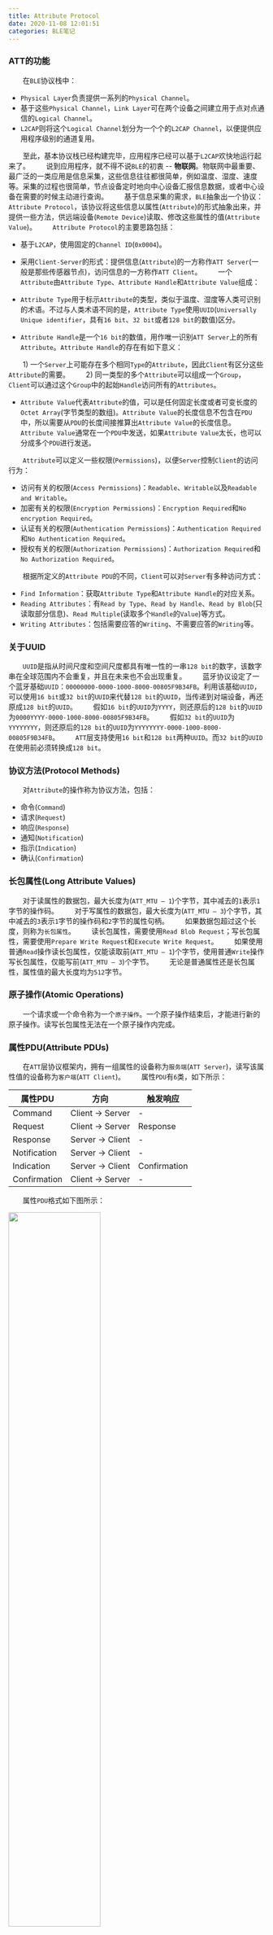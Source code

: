 ```yaml
---
title: Attribute Protocol
date: 2020-11-08 12:01:51
categories: BLE笔记
---
```

### ATT的功能

&emsp;&emsp;在`BLE`协议栈中：<!--more-->

- `Physical Layer`负责提供一系列的`Physical Channel`。
- 基于这些`Physical Channel`，`Link Layer`可在两个设备之间建立用于点对点通信的`Logical Channel`。
- `L2CAP`则将这个`Logical Channel`划分为一个个的`L2CAP Channel`，以便提供应用程序级别的通道复用。

&emsp;&emsp;至此，基本协议栈已经构建完毕，应用程序已经可以基于`L2CAP`欢快地运行起来了。
&emsp;&emsp;说到应用程序，就不得不说`BLE`的初衷 -- **物联网**。物联网中最重要、最广泛的一类应用是信息采集，这些信息往往都很简单，例如温度、湿度、速度等。采集的过程也很简单，节点设备定时地向中心设备汇报信息数据，或者中心设备在需要的时候主动进行查询。
&emsp;&emsp;基于信息采集的需求，`BLE`抽象出一个协议：`Attribute Protocol`，该协议将这些信息以属性(`Attribute`)的形式抽象出来，并提供一些方法，供远端设备(`Remote Device`)读取、修改这些属性的值(`Attribute Value`)。
&emsp;&emsp;`Attribute Protocol`的主要思路包括：

- 基于`L2CAP`，使用固定的`Channel ID`(`0x0004`)。
- 采用`Client-Server`的形式：提供信息(`Attribute`)的一方称作`ATT Server`(一般是那些传感器节点)，访问信息的一方称作`ATT Client`。
&emsp;&emsp;一个`Attribute`由`Attribute Type`、`Attribute Handle`和`Attribute Value`组成：

- `Attribute Type`用于标示`Attribute`的类型，类似于温度、湿度等人类可识别的术语。不过与人类术语不同的是，`Attribute Type`使用`UUID`(`Universally Unique identifier`，具有`16 bit`、`32 bit`或者`128 bit`的数值)区分。
- `Attribute Handle`是一个`16 bit`的数值，用作唯一识别`ATT Server`上的所有`Attribute`。`Attribute Handle`的存在有如下意义：

&emsp;&emsp;1) 一个`Server`上可能存在多个相同`Type`的`Attribute`，因此`Client`有区分这些`Attribute`的需要。
&emsp;&emsp;2) 同一类型的多个`Attribute`可以组成一个`Group`，`Client`可以通过这个`Group`中的起始`Handle`访问所有的`Attributes`。

- `Attribute Value`代表`Attribute`的值，可以是任何固定长度或者可变长度的`Octet Array`(字节类型的数组)。`Attribute Value`的长度信息不包含在`PDU`中，所以需要从`PDU`的长度间接推算出`Attribute Value`的长度信息。`Attribute Value`通常在一个`PDU`中发送，如果`Attribute Value`太长，也可以分成多个`PDU`进行发送。

&emsp;&emsp;`Attribute`可以定义一些权限(`Permissions`)，以便`Server`控制`Client`的访问行为：

- 访问有关的权限(`Access Permissions`)：`Readable`、`Writable`以及`Readable and Writable`。
- 加密有关的权限(`Encryption Permissions`)：`Encryption Required`和`No encryption Required`。
- 认证有关的权限(`Authentication Permissions`)：`Authentication Required`和`No Authentication Required`。
- 授权有关的权限(`Authorization Permissions`)：`Authorization Required`和`No Authorization Required`。

&emsp;&emsp;根据所定义的`Attribute PDU`的不同，`Client`可以对`Server`有多种访问方式：

- `Find Information`：获取`Attribute Type`和`Attribute Handle`的对应关系。
- `Reading Attributes`：有`Read by Type`、`Read by Handle`、`Read by Blob`(只读取部分信息)、`Read Multiple`(读取多个`Handle`的`Value`)等方式。
- `Writing Attributes`：包括需要应答的`Writing`、不需要应答的`Writing`等。

### 关于UUID

&emsp;&emsp;`UUID`是指从时间尺度和空间尺度都具有唯一性的一串`128 bit`的数字，该数字串在全球范围内不会重复，并且在未来也不会出现重复。
&emsp;&emsp;蓝牙协议设定了一个蓝牙基础`UUID`：`00000000-0000-1000-8000-00805F9B34FB`。利用该基础`UUID`，可以使用`16 bit`或`32 bit`的`UUID`来代替`128 bit`的`UUID`，当传递到对端设备，再还原成`128 bit`的`UUID`。
&emsp;&emsp;假如`16 bit`的`UUID`为`YYYY`，则还原后的`128 bit`的`UUID`为`0000YYYY-0000-1000-8000-00805F9B34FB`。
&emsp;&emsp;假如`32 bit`的`UUID`为`YYYYYYYY`，则还原后的`128 bit`的`UUID`为`YYYYYYYY-0000-1000-8000-00805F9B34FB`。
&emsp;&emsp;`ATT`层支持使用`16 bit`和`128 bit`两种`UUID`。而`32 bit`的`UUID`在使用前必须转换成`128 bit`。

### 协议方法(Protocol Methods)

&emsp;&emsp;对`Attribute`的操作称为协议方法，包括：

- 命令(`Command`)
- 请求(`Request`)
- 响应(`Response`)
- 通知(`Notification`)
- 指示(`Indication`)
- 确认(`Confirmation`)

### 长包属性(Long Attribute Values)

&emsp;&emsp;对于读属性的数据包，最大长度为(`ATT_MTU – 1`)个字节，其中减去的`1`表示`1`字节的操作码。
&emsp;&emsp;对于写属性的数据包，最大长度为(`ATT_MTU – 3`)个字节，其中减去的`3`表示`1`字节的操作码和`2`字节的属性句柄。
&emsp;&emsp;如果数据包超过这个长度，则称为`长包属性`。
&emsp;&emsp;读长包属性，需要使用`Read Blob Request`；写长包属性，需要使用`Prepare Write Request`和`Execute Write Request`。
&emsp;&emsp;如果使用普通`Read`操作读长包属性，仅能读取前(`ATT_MTU – 1`)个字节，使用普通`Write`操作写长包属性，仅能写前(`ATT_MTU – 3`)个字节。
&emsp;&emsp;无论是普通属性还是长包属性，属性值的最大长度均为`512`字节。

### 原子操作(Atomic Operations)

&emsp;&emsp;一个请求或一个命令称为一个`原子操作`。一个原子操作结束后，才能进行新的原子操作。读写长包属性无法在一个原子操作内完成。

### 属性PDU(Attribute PDUs)

&emsp;&emsp;在`ATT`层协议框架内，拥有一组属性的设备称为`服务端`(`ATT Server`)，读写该属性值的设备称为`客户端`(`ATT Client`)。
&emsp;&emsp;属性`PDU`有`6`类，如下所示：

属性PDU      | 方向              | 触发响应
-------------|------------------|--------
Command      | Client -> Server | -
Request      | Client -> Server | Response
Response     | Server -> Client | -
Notification | Server -> Client | -
Indication   | Server -> Client | Confirmation
Confirmation | Client -> Server | -

&emsp;&emsp;属性`PDU`格式如下图所示：

<img src="./Attribute Protocol/Attribute PDUs的格式.png" width=60%>

- `Opcode`：

1. 第`0`至`5`位：表示该属性的具体类型。
2. 第`6`位：表示命令标志位，如果该位为`1`，表示该操作码对应一个命令。
3. 第`7`位：表示认证签名(`Authentication Signature`)标志位，如果该位为`1`，表示该`PDU`的最后一个字段中包含`12`字节的认证签名。

- `Parameter`：其长度为`0`至`ATT_MTU – X`。如果认证签名位为`1`，则此处`X`等于`13`，否则等于`1`。
- `Authentication Signature`：只有写命令才需要`Authentication Signature`，其他命令不需要。此外，如果链路已经进行加密，则属性`PDU`中也无需额外添加`Authentication Signature`。

### 操作顺序

&emsp;&emsp;对于`Request`和`Indication`属性，需要接收端返回响应。在发出`Request`和`Indication`后，收到响应之前，不能发出新的`Request`和`Indication`。
&emsp;&emsp;对于其他无需响应的属性，则可以自由发送，但是不保证接收端一定能够收到和执行。
&emsp;&emsp;可以在`Request`和`Response`之间，或`Indication`和`Confirmation`之间发送其他无需响应的属性。

### 事务

&emsp;&emsp;一个`Request-Response`对，或`Indication-Confirmation`对，称为一个事务。
&emsp;&emsp;对于客户端设备而言，发出`Request`或收到`Indication`表示事务的开始，收到`Response`或返回`Confirmation`表示事务的结束。
&emsp;&emsp;对于服务端设备而言，发出`Indication`或收到`Confirmation`表示事务的开始，收到`Confirmation`或返回`Response`表示事务的结束。

### 属性协议PDU(attribute protocol PDUs)

&emsp;&emsp;属性协议规定了多种`Request-Response`对，`Request`属性由客户端设备发出，`Response`属性由服务端设备发出。

### 错误处理(Error Response)

&emsp;&emsp;如果属性`PDU`的操作码无效，或属性句柄无效，将返回错误响应`PDU`。

### 交换MTU(Exchange MTU Request)

&emsp;&emsp;`ATT_MTU`表示`ATT`层间传输的数据包的最大长度。两端设备可以通过`Exchange MTU Request/Response`进行交换`MTU`。
&emsp;&emsp;客户端设备向服务端设备发送交换`MTU`请求，提供客户端设备的`MTU`值；服务端设备获知客户端的`MTU`值，并返回自己的`MTU`值。两端设备都将设置较小的`MTU`值作为新的`MTU`值。
&emsp;&emsp;如果两端设备没有交换`MTU`，则使用默认的`MTU`值(`BLE`规定为`23`)处理属性事务。

Opcode | PDU
-------|-----
0x02   | Exchange MTU Request
0x03   | Exchange MTU Response

<img src="./Attribute Protocol/交换MTU的过程.png" width=40%>

### 查找信息(Find Information)

&emsp;&emsp;查找信息请求(`Find Information Request`)包含`2`个参数：`起始属性句柄`和`结束属性句柄`，用于获取服务端设备属性句柄处于该参数区间内的属性。
&emsp;&emsp;查找信息响应(`Find Information Response`)返回指定句柄区间内的属性`UUID`。如果区间内有多个属性，则返回多个响应。
&emsp;&emsp;按类型值查找请求(`Find By Type Value Request`)是在`Find Information Request`的基础上，加上了属性类型和属性值两个参数，这样能够更加精确的找到目标属性。
&emsp;&emsp;按类型值查找响应(`Find By Type Value Response`)包含了满足条件的属性句柄列表。

### 读属性(Reading Attributes)

&emsp;&emsp;按类型读请求(`Read By Type Request`)包含`3`个参数：`起始属性句柄`、`结束属性句柄`和`属性类型`。该请求用于在属性类型已知，但句柄未知的情况下获取属性值。
&emsp;&emsp;按类型读响应(`Read By Type Response`)包含了满足该条件的`handle-value`列表。
&emsp;&emsp;读请求(`Read Request`)用于向服务器请求读取属性的值。
&emsp;&emsp;读响应(`Read Response`)返回满足条件的属性值。
&emsp;&emsp;读片段请求(`Read Blob Request`)用于请求服务器以给定的偏移量读取属性值的一部分(读取一个长包属性的值)。以不同的偏移量作为参数，多次执行该请求可以读取长包属性的完整值。
&emsp;&emsp;读片段响应(`Read Blob Response`)包含了长包属性值的指定偏移量片段。
&emsp;&emsp;读多次请求(`Read Multiple Request`)用于读取多个给定句柄的属性值。
&emsp;&emsp;读多次响应(`Read Multiple Response`)包含了多个指定句柄的属性值。
&emsp;&emsp;按组类型读请求(`Read By Group Type Request`)用于读取指定组类型的属性值，组类型是由`ATT`层之上的协议层设定的。
&emsp;&emsp;按组类型读响应(`Read by Group Type Response`)包含了满足条件的属性值列表。

### 写属性(Writing Attributes)

&emsp;&emsp;写请求(`Write Request`)将待写数值写入指定的属性。
&emsp;&emsp;写响应(`Write Response`)表示写请求执行成功，不含任何参数。
&emsp;&emsp;写命令(`Write Command`)将待写数值写入指定的属性(通常是`control-point`属性)，它不会触发一个写响应。
&emsp;&emsp;签名的写命令(`Signed Write Command`)与上面的`Write Command`类似，用于请求服务器将带有身份验证签名的属性值(通常是`control-point`属性)写入。